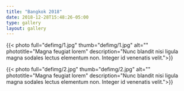 ```yaml
---
title: "Bangkok 2018"
date: 2018-12-28T15:48:26-05:00
type: gallery
layout: gallery
---
```


{{< photo full="defimg/1.jpg" thumb="defimg/1.jpg" alt="" phototitle="Magna feugiat lorem" description="Nunc blandit nisi ligula magna sodales lectus elementum non. Integer id venenatis velit.">}}

{{< photo full="defimg/2.jpg" thumb="defimg/2.jpg" alt="" phototitle="Magna feugiat lorem" description="Nunc blandit nisi ligula magna sodales lectus elementum non. Integer id venenatis velit.">}}